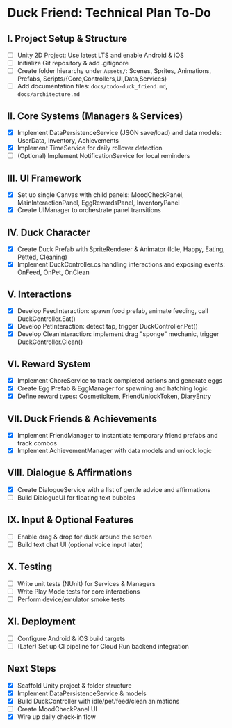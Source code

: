 # Duck Friend: Technical Plan To-Do

## I. Project Setup & Structure
- [ ] Unity 2D Project: Use latest LTS and enable Android & iOS
- [ ] Initialize Git repository & add .gitignore
- [ ] Create folder hierarchy under `Assets/`: Scenes, Sprites, Animations, Prefabs, Scripts/{Core,Controllers,UI,Data,Services}
- [ ] Add documentation files: `docs/todo-duck_friend.md`, `docs/architecture.md`

## II. Core Systems (Managers & Services)
- [x] Implement DataPersistenceService (JSON save/load) and data models: UserData, Inventory, Achievements
- [x] Implement TimeService for daily rollover detection
- [ ] (Optional) Implement NotificationService for local reminders

## III. UI Framework
- [x] Set up single Canvas with child panels: MoodCheckPanel, MainInteractionPanel, EggRewardsPanel, InventoryPanel
- [x] Create UIManager to orchestrate panel transitions

## IV. Duck Character
- [x] Create Duck Prefab with SpriteRenderer & Animator (Idle, Happy, Eating, Petted, Cleaning)
- [x] Implement DuckController.cs handling interactions and exposing events: OnFeed, OnPet, OnClean

## V. Interactions
- [x] Develop FeedInteraction: spawn food prefab, animate feeding, call DuckController.Eat()
- [x] Develop PetInteraction: detect tap, trigger DuckController.Pet()
- [x] Develop CleanInteraction: implement drag "sponge" mechanic, trigger DuckController.Clean()

## VI. Reward System
- [x] Implement ChoreService to track completed actions and generate eggs
- [x] Create Egg Prefab & EggManager for spawning and hatching logic
- [x] Define reward types: CosmeticItem, FriendUnlockToken, DiaryEntry

## VII. Duck Friends & Achievements
- [x] Implement FriendManager to instantiate temporary friend prefabs and track combos
- [x] Implement AchievementManager with data models and unlock logic

## VIII. Dialogue & Affirmations
- [x] Create DialogueService with a list of gentle advice and affirmations
- [ ] Build DialogueUI for floating text bubbles

## IX. Input & Optional Features
- [ ] Enable drag & drop for duck around the screen
- [ ] Build text chat UI (optional voice input later)

## X. Testing
- [ ] Write unit tests (NUnit) for Services & Managers
- [ ] Write Play Mode tests for core interactions
- [ ] Perform device/emulator smoke tests

## XI. Deployment
- [ ] Configure Android & iOS build targets
- [ ] (Later) Set up CI pipeline for Cloud Run backend integration

## Next Steps
- [x] Scaffold Unity project & folder structure
- [x] Implement DataPersistenceService & models
- [x] Build DuckController with idle/pet/feed/clean animations
- [ ] Create MoodCheckPanel UI
- [x] Wire up daily check-in flow 